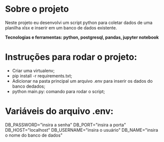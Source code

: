 # Sobre o projeto
Neste projeto eu desenvolvi um script python para coletar dados de uma planilha xlsx e inserir em um banco de dados existente. 

**Tecnologias e ferramentas: python, postgresql, pandas, jupyter notebook**

# Instruções para rodar o projeto:
-  Criar uma virtualenv;
-  pip install -r requirements.txt;
-  Adicionar na pasta principal um arquivo .env para inserir os dados do banco dedados;
-  python main.py: comando para rodar o script;

# Variáveis do arquivo .env:
DB_PASSWORD="insira a senha"
DB_PORT="insira a porta"
DB_HOST="localhost"
DB_USERNAME="insira o usuário"
DB_NAME="insira o nome do banco de dados"
